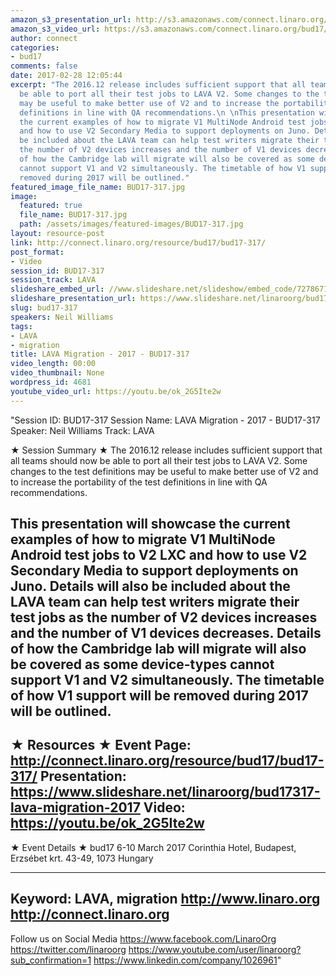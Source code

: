 ```yaml
---
amazon_s3_presentation_url: http://s3.amazonaws.com/connect.linaro.org/bud17/Presentations/BUD17-317%20-%20LAVA%20Migration.pdf
amazon_s3_video_url: https://s3.amazonaws.com/connect.linaro.org/bud17/Videos/Wednesday/BUD17-317%20LAVA%20Migration%20-%202017.mp4
author: connect
categories:
- bud17
comments: false
date: 2017-02-28 12:05:44
excerpt: "The 2016.12 release includes sufficient support that all teams should now
  be able to port all their test jobs to LAVA V2. Some changes to the test definitions
  may be useful to make better use of V2 and to increase the portability of the test
  definitions in line with QA recommendations.\n \nThis presentation will showcase
  the current examples of how to migrate V1 MultiNode Android test jobs to V2 LXC
  and how to use V2 Secondary Media to support deployments on Juno. Details will also
  be included about the LAVA team can help test writers migrate their test jobs as
  the number of V2 devices increases and the number of V1 devices decreases. Details
  of how the Cambridge lab will migrate will also be covered as some device-types
  cannot support V1 and V2 simultaneously. The timetable of how V1 support will be
  removed during 2017 will be outlined."
featured_image_file_name: BUD17-317.jpg
image:
  featured: true
  file_name: BUD17-317.jpg
  path: /assets/images/featured-images/BUD17-317.jpg
layout: resource-post
link: http://connect.linaro.org/resource/bud17/bud17-317/
post_format:
- Video
session_id: BUD17-317
session_track: LAVA
slideshare_embed_url: //www.slideshare.net/slideshow/embed_code/72786719
slideshare_presentation_url: https://www.slideshare.net/linaroorg/bud17317-lava-migration-2017
slug: bud17-317
speakers: Neil Williams
tags:
- LAVA
- migration
title: LAVA Migration - 2017 - BUD17-317
video_length: 00:00
video_thumbnail: None
wordpress_id: 4681
youtube_video_url: https://youtu.be/ok_2G5Ite2w
---
```


"Session ID: BUD17-317
Session Name: LAVA Migration - 2017 - BUD17-317
Speaker: Neil Williams
Track: LAVA


★ Session Summary ★
The 2016.12 release includes sufficient support that all teams should now be able to port all their test jobs to LAVA V2. Some changes to the test definitions may be useful to make better use of V2 and to increase the portability of the test definitions in line with QA recommendations.
 
This presentation will showcase the current examples of how to migrate V1 MultiNode Android test jobs to V2 LXC and how to use V2 Secondary Media to support deployments on Juno. Details will also be included about the LAVA team can help test writers migrate their test jobs as the number of V2 devices increases and the number of V1 devices decreases. Details of how the Cambridge lab will migrate will also be covered as some device-types cannot support V1 and V2 simultaneously. The timetable of how V1 support will be removed during 2017 will be outlined.
---------------------------------------------------
★ Resources ★
Event Page: http://connect.linaro.org/resource/bud17/bud17-317/
Presentation: https://www.slideshare.net/linaroorg/bud17317-lava-migration-2017
Video: https://youtu.be/ok_2G5Ite2w
 ---------------------------------------------------

★ Event Details ★
bud17
6-10 March 2017
Corinthia Hotel, Budapest,
Erzsébet krt. 43-49,
1073 Hungary

---------------------------------------------------
Keyword: LAVA, migration
http://www.linaro.org
http://connect.linaro.org
---------------------------------------------------
Follow us on Social Media
https://www.facebook.com/LinaroOrg
https://twitter.com/linaroorg
https://www.youtube.com/user/linaroorg?sub_confirmation=1
https://www.linkedin.com/company/1026961"